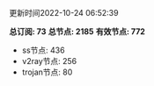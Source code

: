 更新时间2022-10-24 06:52:39

**总订阅: 73**
**总节点: 2185**
**有效节点: 772**
- ss节点: 436
- v2ray节点: 256
- trojan节点: 80

